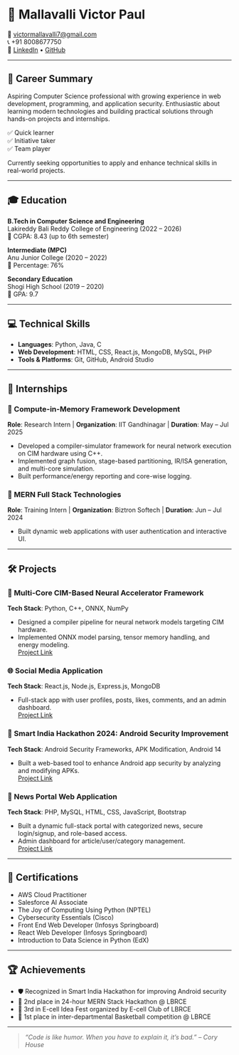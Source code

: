 # 👋 Mallavalli Victor Paul

📧 victormallavalli7@gmail.com  
📞 +91 8008677750  
🔗 [LinkedIn](https://linkedin.com/in/mallavalli-victor-paul-a1a632299) • [GitHub](https://github.com/Victor-paul-Mallavalli)

---

## 🎯 Career Summary

Aspiring Computer Science professional with growing experience in web development, programming, and application security. Enthusiastic about learning modern technologies and building practical solutions through hands-on projects and internships.

✅ Quick learner  
✅ Initiative taker  
✅ Team player

Currently seeking opportunities to apply and enhance technical skills in real-world projects.

---

## 🎓 Education

**B.Tech in Computer Science and Engineering**  
Lakireddy Bali Reddy College of Engineering (2022 – 2026)  
📌 CGPA: 8.43 (up to 6th semester)

**Intermediate (MPC)**  
Anu Junior College (2020 – 2022)  
📌 Percentage: 76%

**Secondary Education**  
Shogi High School (2019 – 2020)  
📌 GPA: 9.7

---

## 💻 Technical Skills

- **Languages**: Python, Java, C  
- **Web Development**: HTML, CSS, React.js, MongoDB, MySQL, PHP  
- **Tools & Platforms**: Git, GitHub, Android Studio

---

## 💼 Internships

### 🔹 Compute-in-Memory Framework Development  
**Role**: Research Intern | **Organization**: IIT Gandhinagar | **Duration**: May – Jul 2025  
- Developed a compiler-simulator framework for neural network execution on CIM hardware using C++.  
- Implemented graph fusion, stage-based partitioning, IR/ISA generation, and multi-core simulation.  
- Built performance/energy reporting and core-wise logging.

### 🔹 MERN Full Stack Technologies  
**Role**: Training Intern | **Organization**: Biztron Softech | **Duration**: Jun – Jul 2024  
- Built dynamic web applications with user authentication and interactive UI.

---

## 🛠️ Projects

### 🚀 Multi-Core CIM-Based Neural Accelerator Framework  
**Tech Stack**: Python, C++, ONNX, NumPy  
- Designed a compiler pipeline for neural network models targeting CIM hardware.  
- Implemented ONNX model parsing, tensor memory handling, and energy modeling.  
[Project Link](https://github.com/Victor-paul-Mallavalli/CIMFlow-Framework)

### 🌐 Social Media Application  
**Tech Stack**: React.js, Node.js, Express.js, MongoDB  
- Full-stack app with user profiles, posts, likes, comments, and an admin dashboard.  
[Project Link](http://github.com/Victor-paul-Mallavalli/spack)

### 🔐 Smart India Hackathon 2024: Android Security Improvement  
**Tech Stack**: Android Security Frameworks, APK Modification, Android 14  
- Built a web-based tool to enhance Android app security by analyzing and modifying APKs.  
[Project Link](https://github.com/Victor-paul-Mallavalli/CIMFlow-Framework)

### 📰 News Portal Web Application  
**Tech Stack**: PHP, MySQL, HTML, CSS, JavaScript, Bootstrap  
- Built a dynamic full-stack portal with categorized news, secure login/signup, and role-based access.  
- Admin dashboard for article/user/category management.  
[Project Link](https://github.com/Victor-paul-Mallavalli/news_portal)

---

## 📜 Certifications

- AWS Cloud Practitioner  
- Salesforce AI Associate  
- The Joy of Computing Using Python (NPTEL)  
- Cybersecurity Essentials (Cisco)  
- Front End Web Developer (Infosys Springboard)  
- React Web Developer (Infosys Springboard)  
- Introduction to Data Science in Python (EdX)

---

## 🏆 Achievements

- 🛡️ Recognized in Smart India Hackathon for improving Android security  
- 🥈 2nd place in 24-hour MERN Stack Hackathon @ LBRCE  
- 🥉 3rd in E-cell Idea Fest organized by E-cell Club of LBRCE  
- 🏀 1st place in inter-departmental Basketball competition @ LBRCE  

---

> _“Code is like humor. When you have to explain it, it’s bad.” – Cory House_

